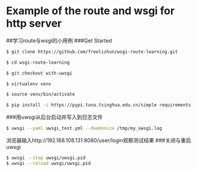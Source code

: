 Example of the route and wsgi for http server
=========
##学习route与wsgi的小用例
###Get Started
```bash
$ git clone https://github.com/freelizhun/wsgi-route-learning.git

$ cd wsgi-route-learning

$ git checkout with-uwsgi

$ virtualenv venv

$ source venv/bin/activate

$ pip install -i https://pypi.tuna.tsinghua.edu.cn/simple requirements.txt 
```
###用uwsgi从后台启动并写入到日志文件
```bash
$ uwsgi --yaml uwsgi_test.yml --daemonize /tmp/my_uwsgi.log
```
浏览器输入http://192.168.108.131:8080/user/login观察测试结果
###关闭与重启uwsgi
```bash
$ uwsgi --stop uwsgi/uwsgi.pid
$ uwsgi --reload uwsgi/uwsgi.pid
```
